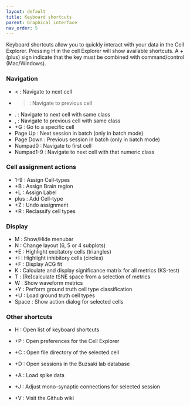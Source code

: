 ```yaml
---
layout: default
title: Keyboard shortcuts
parent: Graphical interface
nav_order: 5
---
```


Keyboard shortcuts allow you to quickly interact with your data in the Cell Explorer. Pressing H in the cell Explorer will show available shortcuts. A + (plus) sign indicate that the key must be combined with command/control (Mac/Windows).

### Navigation
- < : Navigate to next cell
- > : Navigate to previous cell
- . : Navigate to next cell with same class
- , : Navigate to previous cell with same class
- +G : Go to a specific cell
- Page Up : Next session in batch (only in batch mode)
- Page Down : Previous session in batch (only in batch mode)
- Numpad0   : Navigate to first cell
- Numpad1-9 : Navigate to next cell with that numeric class

### Cell assignment actions
- 1-9 : Assign Cell-types
- +B : Assign Brain region
- +L : Assign Label
- plus : Add Cell-type
- +Z : Undo assignment
- +R : Reclassify cell types

### Display
- M : Show/Hide menubar
- N : Change layout (6, 5 or 4 subplots)
- +E : Highlight excitatory cells (triangles)
- +I : Highlight inhibitory cells (circles)
- +F : Display ACG fit
- K : Calculate and display significance matrix for all metrics (KS-test)
- T : (Re)calculate tSNE space from a selection of metrics
- W : Show waveform metrics
- +Y : Perform ground truth cell type classification
- +U : Load ground truth cell types
- Space : Show action dialog for selected cells

### Other shortcuts
- H : Open list of keyboard shortcuts

- +P : Open preferences for the Cell Explorer
- +C : Open file directory of the selected cell
- +D : Open sessions in the Buzsaki lab database
- +A : Load spike data
- +J : Adjust mono-synaptic connections for selected session
- +V : Visit the Github wiki
